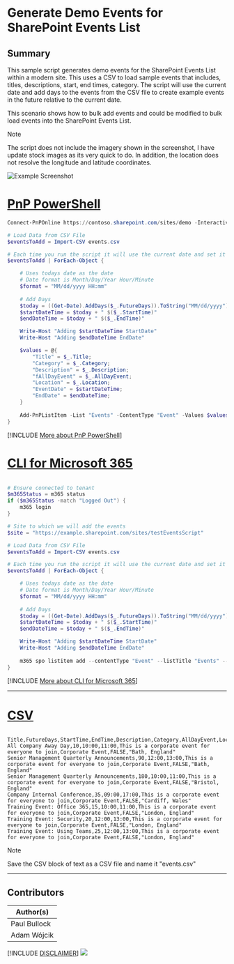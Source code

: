 

# Generate Demo Events for SharePoint Events List

## Summary

This sample script generates demo events for the SharePoint Events List within a modern site. This uses a CSV to load sample events that includes, titles, descriptions, start, end times, category. The script will use the current date and add days to the events from the CSV file to create example events in the future relative to the current date.

This scenario shows how to bulk add events and could be modified to bulk load events into the SharePoint Events List.

> [!Note]
> The script does not include the imagery shown in the screenshot, I have update stock images as its very quick to do.
> In addition, the location does not resolve the longitude and latitude coordinates.



![Example Screenshot](assets/example.png)

# [PnP PowerShell](#tab/pnpps)

```powershell
Connect-PnPOnline https://contoso.sharepoint.com/sites/demo -Interactive

# Load Data from CSV File
$eventsToAdd = Import-CSV events.csv

# Each time you run the script it will use the current date and set it X number of days in the future. 
$eventsToAdd | ForEach-Object {

    # Uses todays date as the date
    # Date format is Month/Day/Year Hour/Minute
    $format = "MM/dd/yyyy HH:mm"
    
    # Add Days
    $today = ((Get-Date).AddDays($_.FutureDays)).ToString("MM/dd/yyyy")
    $startDateTime = $today + " $($_.StartTime)"
    $endDateTime = $today + " $($_.EndTime)"

    Write-Host "Adding $startDateTime StartDate"
    Write-Host "Adding $endDateTime EndDate"

    $values = @{
        "Title" = $_.Title; 
        "Category" = $_.Category; 
        "Description" = $_.Description; 
        "fAllDayEvent" = $_.AllDayEvent; 
        "Location" = $_.Location;
        "EventDate" = $startDateTime;
        "EndDate" = $endDateTime;
    }
    
    Add-PnPListItem -List "Events" -ContentType "Event" -Values $values
}

```
[!INCLUDE [More about PnP PowerShell](../../docfx/includes/MORE-PNPPS.md)]

# [CLI for Microsoft 365](#tab/cli-m365-ps)
```powershell

# Ensure connected to tenant
$m365Status = m365 status
if ($m365Status -match "Logged Out") {
    m365 login
}

# Site to which we will add the events
$site = "https://example.sharepoint.com/sites/testEventsScript"

# Load Data from CSV File
$eventsToAdd = Import-CSV events.csv

# Each time you run the script it will use the current date and set it X number of days in the future. 
$eventsToAdd | ForEach-Object {

    # Uses todays date as the date
    # Date format is Month/Day/Year Hour/Minute
    $format = "MM/dd/yyyy HH:mm"
    
    # Add Days
    $today = ((Get-Date).AddDays($_.FutureDays)).ToString("MM/dd/yyyy")
    $startDateTime = $today + " $($_.StartTime)"
    $endDateTime = $today + " $($_.EndTime)"

    Write-Host "Adding $startDateTime StartDate"
    Write-Host "Adding $endDateTime EndDate"
    
    m365 spo listitem add --contentType "Event" --listTitle "Events" --webUrl $site --Title $_.Title --Category $_.Category --Description $_.Description --fAllDayEvent $_.AllDayEvent --Location $_.Location --EventDate $startDateTime --EndDate $endDateTime
}

```
[!INCLUDE [More about CLI for Microsoft 365](../../docfx/includes/MORE-CLIM365.md)]
***

# [CSV](#tab/csv)

```

Title,FutureDays,StartTime,EndTime,Description,Category,AllDayEvent,Location
All Company Away Day,10,10:00,11:00,This is a corporate event for everyone to join,Corporate Event,FALSE,"Bath, England"
Senior Management Quarterly Announcements,90,12:00,13:00,This is a corporate event for everyone to join,Corporate Event,FALSE,"Bath, England"
Senior Management Quarterly Announcements,180,10:00,11:00,This is a corporate event for everyone to join,Corporate Event,FALSE,"Bristol, England"
Company Internal Conference,35,09:00,17:00,This is a corporate event for everyone to join,Corporate Event,FALSE,"Cardiff, Wales"
Training Event: Office 365,15,10:00,11:00,This is a corporate event for everyone to join,Corporate Event,FALSE,"London, England"
Training Event: Security,20,12:00,13:00,This is a corporate event for everyone to join,Corporate Event,FALSE,"London, England"
Training Event: Using Teams,25,12:00,13:00,This is a corporate event for everyone to join,Corporate Event,FALSE,"London, England"

```

> [!Note]
> Save the CSV block of text as a CSV file and name it "events.csv"

***

## Contributors

| Author(s) |
|-----------|
| Paul Bullock |
| Adam Wójcik |


[!INCLUDE [DISCLAIMER](../../docfx/includes/DISCLAIMER.md)]
<img src="https://m365-visitor-stats.azurewebsites.net/script-samples/scripts/spo-generate-demo-events" aria-hidden="true" />
